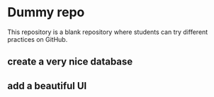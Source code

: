 # Dummy repo
This repository is a blank repository where students can try different practices on GitHub.

## create a very nice database
## add a beautiful UI
